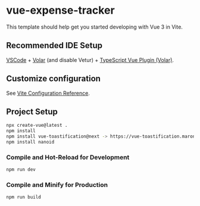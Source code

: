 # vue-expense-tracker

This template should help get you started developing with Vue 3 in Vite.

## Recommended IDE Setup

[VSCode](https://code.visualstudio.com/) + [Volar](https://marketplace.visualstudio.com/items?itemName=Vue.volar) (and disable Vetur) + [TypeScript Vue Plugin (Volar)](https://marketplace.visualstudio.com/items?itemName=Vue.vscode-typescript-vue-plugin).

## Customize configuration

See [Vite Configuration Reference](https://vitejs.dev/config/).

## Project Setup

```sh
npx create-vue@latest . 
npm install
npm install vue-toastification@next -> https://vue-toastification.maronato.dev/
npm install nanoid 
```

### Compile and Hot-Reload for Development

```sh
npm run dev
```

### Compile and Minify for Production

```sh
npm run build
```
